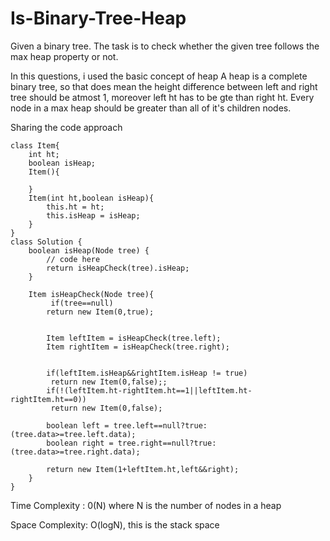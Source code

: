 # Is-Binary-Tree-Heap
Given a binary tree. The task is to check whether the given tree follows the max heap property or not.

In this questions, i used the basic concept of heap
A heap is a complete binary tree, so that does mean the height difference between left and right tree should be atmost 1, moreover left ht has to be gte than right ht. Every node in a max heap should be greater than all of it's children nodes.

Sharing the code approach 
```
class Item{
    int ht;
    boolean isHeap;
    Item(){
        
    }
    Item(int ht,boolean isHeap){
        this.ht = ht;
        this.isHeap = isHeap;
    }
}
class Solution {
    boolean isHeap(Node tree) {
        // code here
        return isHeapCheck(tree).isHeap;
    }
    
    Item isHeapCheck(Node tree){
         if(tree==null)
        return new Item(0,true);
        
        
        Item leftItem = isHeapCheck(tree.left);
        Item rightItem = isHeapCheck(tree.right);
        
        
        if(leftItem.isHeap&&rightItem.isHeap != true)
         return new Item(0,false);;
        if(!(leftItem.ht-rightItem.ht==1||leftItem.ht-rightItem.ht==0))
         return new Item(0,false);
         
        boolean left = tree.left==null?true:(tree.data>=tree.left.data);
        boolean right = tree.right==null?true:(tree.data>=tree.right.data);
        
        return new Item(1+leftItem.ht,left&&right);
    }
}
```

Time Complexity : 0(N) where N is the number of nodes in a heap

Space Complexity: O(logN), this is the stack space 
